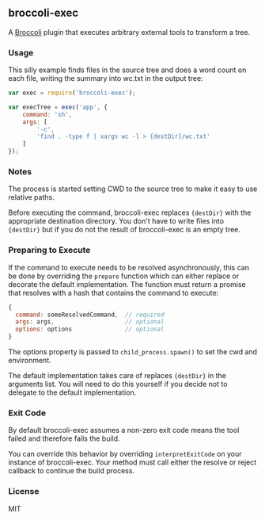 ## broccoli-exec

A [Broccoli](https://github.com/joliss/broccoli) plugin that executes arbitrary external tools to transform a tree.

### Usage

This silly example finds files in the source tree and does a word count on each file,
writing the summary into wc.txt in the output tree:

```js
var exec = require('broccoli-exec');

var execTree = exec('app', {
    command: 'sh',
    args: [
        '-c',
        'find . -type f | xargs wc -l > {destDir}/wc.txt'
    ]
});
```

### Notes

The process is started setting CWD to the source tree to make it easy to use relative paths.

Before executing the command, broccoli-exec replaces `{destDir}` with the appropriate destination
directory. You don't have to write files into `{destDir}` but if you do not the result of broccoli-exec
is an empty tree.

### Preparing to Execute

If the command to execute needs to be resolved asynchronously, this can be done by overriding the
`prepare` function which can either replace or decorate the default implementation. The function
must return a promise that resolves with a hash that contains the command to execute:

```js
{
  command: someResolvedCommand,  // required
  args: args,                    // optional
  options: options               // optional
}
```

The options property is passed to `child_process.spawn()` to set the cwd and environment.

The default implementation takes care of replaces `{destDir}` in the arguments list. You
will need to do this yourself if you decide not to delegate to the default implementation.

### Exit Code

By default broccoli-exec assumes a non-zero exit code means the tool failed and therefore fails the build.

You can override this behavior by overriding `interpretExitCode` on your instance of broccoli-exec.
Your method must call either the resolve or reject callback to continue the build process.

### License

MIT